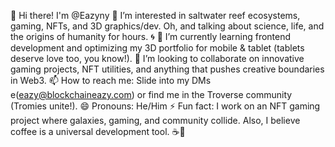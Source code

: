 👋 Hi there! I'm @Eazyny
👀 I’m interested in saltwater reef ecosystems, gaming, NFTs, and 3D graphics/dev. Oh, and talking about science, life, and the origins of humanity for hours. 🌀
🌱 I’m currently learning frontend development and optimizing my 3D portfolio for mobile & tablet (tablets deserve love too, you know!).
💞️ I’m looking to collaborate on innovative gaming projects, NFT utilities, and anything that pushes creative boundaries in Web3.
📫 How to reach me: Slide into my DMs e(eazy@blockchaineazy.com) or find me in the Troverse community (Tromies unite!).
😄 Pronouns: He/Him
⚡ Fun fact: I work on an NFT gaming project where galaxies, gaming, and community collide. Also, I believe coffee is a universal development tool. ☕🚀

<!---
Eazyny/Eazyny is a ✨ special ✨ repository because its `README.md` (this file) appears on your GitHub profile.
You can click the Preview link to take a look at your changes.
--->
